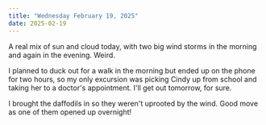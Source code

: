 ```yaml
---
title: "Wednesday February 19, 2025"
date: 2025-02-19
---
```

A real mix of sun and cloud today, with two big wind storms in the morning and again in the evening.  Weird.  

I planned to duck out for a walk in the morning but ended up on the phone for two hours, so my only excursion was picking Cindy up from school and taking her to a doctor's appointment.  I'll get out tomorrow, for sure.

I brought the daffodils in so they weren't uprooted by the wind.  Good move as one of them opened up overnight!